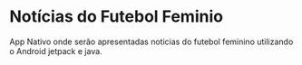 # Notícias do Futebol Feminio
App Nativo onde serão apresentadas noticias do futebol feminino utilizando o Android jetpack e java.
